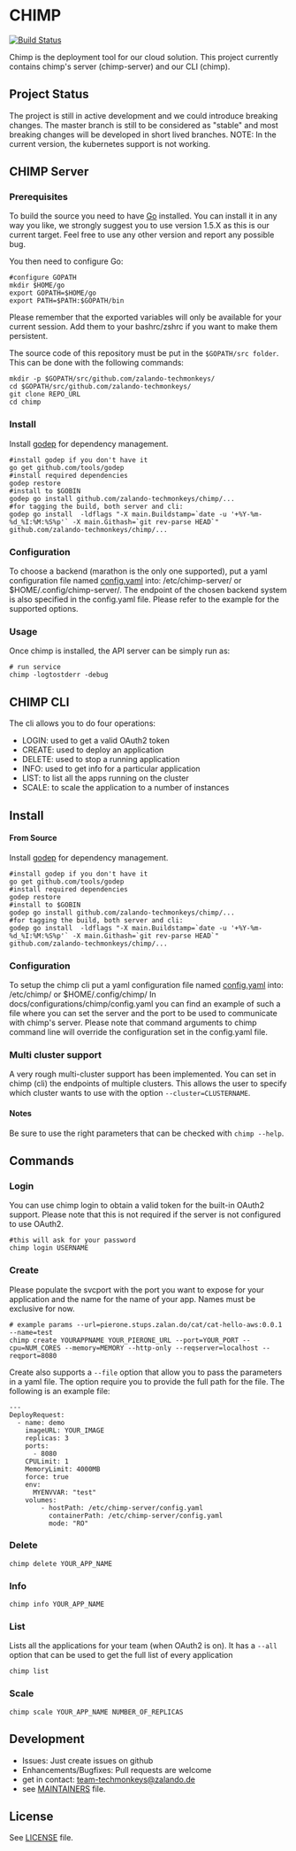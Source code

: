 # CHIMP
[![Build Status](https://travis-ci.org/zalando-techmonkeys/chimp.svg?branch=master)](https://travis-ci.org/zalando-techmonkeys/chimp)

Chimp is the deployment tool for our cloud solution.
This project currently contains chimp's server (chimp-server) and our CLI (chimp).

## Project Status
The project is still in active development and we could introduce breaking changes. The master branch is still to be considered as "stable" and most breaking changes will be developed in short lived branches.
NOTE: In the current version, the kubernetes support is not working.

## CHIMP Server


### Prerequisites

To build the source you need to have [Go](https://golang.org/) installed. You
can install it in any way you like, we strongly suggest you to use version 1.5.X as this is our current target. Feel free to use any other version and report any possible bug.

You then need to configure Go:

````
#configure GOPATH
mkdir $HOME/go
export GOPATH=$HOME/go
export PATH=$PATH:$GOPATH/bin
````
Please remember that the exported variables will only be available for your
current session. Add them to your bashrc/zshrc if you want to make them
persistent.

The source code of this repository must be put in the ```$GOPATH/src folder```.
This can be done with the following commands:

````
mkdir -p $GOPATH/src/github.com/zalando-techmonkeys/
cd $GOPATH/src/github.com/zalando-techmonkeys/
git clone REPO_URL
cd chimp
````

### Install

Install [godep](https://github.com/tools/godep) for dependency management.

````
#install godep if you don't have it
go get github.com/tools/godep
#install required dependencies
godep restore
#install to $GOBIN
godep go install github.com/zalando-techmonkeys/chimp/...
#for tagging the build, both server and cli:
godep go install  -ldflags "-X main.Buildstamp=`date -u '+%Y-%m-%d_%I:%M:%S%p'` -X main.Githash=`git rev-parse HEAD`"   github.com/zalando-techmonkeys/chimp/...
````

### Configuration
To choose a backend (marathon is the only one supported), put a yaml configuration
file named [config.yaml](chimp/docs/configurations/chimp-server/config.yaml) into: /etc/chimp-server/ or $HOME/.config/chimp-server/.
The endpoint of the chosen backend system is also specified in the config.yaml file. Please refer to the example for the supported options.

### Usage
Once chimp is installed, the API server can be simply run as:

````
# run service
chimp -logtostderr -debug
````

## CHIMP CLI

The cli allows you to do four operations:

- LOGIN: used to get a valid OAuth2 token
- CREATE: used to deploy an application
- DELETE: used to stop a running application
- INFO: used to get info for a particular application
- LIST: to list all the apps running on the cluster
- SCALE: to scale the application to a number of instances

## Install
#### From Source

Install [godep](https://github.com/tools/godep) for dependency management.

````
#install godep if you don't have it
go get github.com/tools/godep
#install required dependencies
godep restore
#install to $GOBIN
godep go install github.com/zalando-techmonkeys/chimp/...
#for tagging the build, both server and cli:
godep go install  -ldflags "-X main.Buildstamp=`date -u '+%Y-%m-%d_%I:%M:%S%p'` -X main.Githash=`git rev-parse HEAD`"   github.com/zalando-techmonkeys/chimp/...
````

### Configuration
To setup the chimp cli put a yaml configuration file named [config.yaml](chimp/docs/configurations/chimp/config.yaml) into: /etc/chimp/ or $HOME/.config/chimp/ In docs/configurations/chimp/config.yaml you can find an example of such a file where you can set the server and the port to be used to communicate with chimp's server.
Please note that command arguments to chimp command line will override the configuration set in the config.yaml file.


### Multi cluster support
A very rough multi-cluster support has been implemented.
You can set in chimp (cli) the endpoints of multiple clusters. This allows the user to specify which cluster wants to use with the option ```--cluster=CLUSTERNAME```.

#### Notes
Be sure to use the right parameters that can be checked with ```chimp --help```.


## Commands

### Login
You can use chimp login to obtain a valid token for the built-in OAuth2 support. Please note that this is not required if
the server is not configured to use OAuth2.
````
#this will ask for your password
chimp login USERNAME
````

### Create
Please populate the svcport with the port you want to expose for your application and the name for the name of your app. Names must be exclusive for now.

````
# example params --url=pierone.stups.zalan.do/cat/cat-hello-aws:0.0.1 --name=test
chimp create YOURAPPNAME YOUR_PIERONE_URL --port=YOUR_PORT --cpu=NUM_CORES --memory=MEMORY --http-only --reqserver=localhost --reqport=8080
````

Create also supports a ```--file``` option that allow you to pass the parameters in a yaml file. The option require you to provide the full path for the file.
The following is an example file:

````
---
DeployRequest:
  - name: demo
    imageURL: YOUR_IMAGE
    replicas: 3
    ports:
      - 8080
    CPULimit: 1
    MemoryLimit: 4000MB
    force: true
    env:
      MYENVVAR: "test"
    volumes:
        - hostPath: /etc/chimp-server/config.yaml
          containerPath: /etc/chimp-server/config.yaml
          mode: "RO"
````

### Delete
````
chimp delete YOUR_APP_NAME
````

### Info
````
chimp info YOUR_APP_NAME
````

### List
Lists all the applications for your team (when OAuth2 is on). It has a ```--all``` option that can be used to get the full list of every application
````
chimp list
````

### Scale
````
chimp scale YOUR_APP_NAME NUMBER_OF_REPLICAS
````

## Development
* Issues: Just create issues on github
* Enhancements/Bugfixes: Pull requests are welcome
* get in contact: team-techmonkeys@zalando.de
* see [MAINTAINERS](https://github.com/zalando-techmonkeys/gin-gomonitor/blob/master/MAINTAINERS)
file.

## License

See [LICENSE](LICENSE) file.
